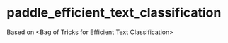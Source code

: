 # paddle_efficient_text_classification
Based on &lt;Bag of Tricks for Efficient Text Classification>
